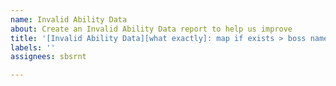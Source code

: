 ```yaml
---
name: Invalid Ability Data
about: Create an Invalid Ability Data report to help us improve
title: '[Invalid Ability Data][what exactly]: map if exists > boss name > boss ability name'
labels: ''
assignees: sbsrnt

---
```


<!-- If your issue title was not prefilled: -->
<!-- Please stick to issue title placeholder (see examples below): [Invalid Ability Data][what exactly]: map if exists > boss name > boss ability name -->
<!-- issue title examples: -->
<!-- [Invalid Ability Data][Missing Video Source]: Lair Of The Hydra > Guardian Of The Hydra > Doom Arrow -->
<!-- [Invalid Ability Data][Wrong Ability Tip]: Lair Of The Hydra > Guardian Of The Hydra > Doom Arrow -->
<!-- [Invalid Ability Data][Missing About Ability]: The Purifier > Double Slam -->


<!-- If your issue title was prefilled -->
<!-- You are all set, as all the data we need is in the issue title :) -->
<!-- Just hit the "Submit new issue" button and you are good to go -->
<!-- Thanks! -->
